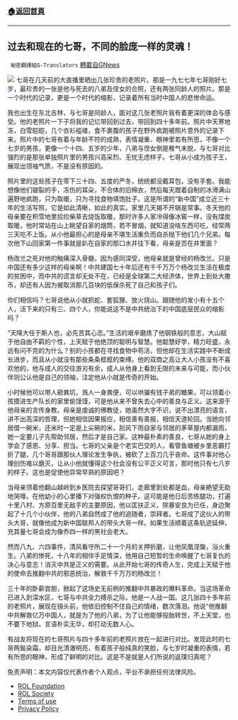 ###  [:house:返回首頁](https://github.com/ourhimalayas/txt)
---


## 过去和现在的七哥，不同的脸庞一样的灵魂！
` 秘密翻譯組G-Translators` [轉載自GNews](https://gnews.org/zh-hans/1898411/)

![](https://assets.gnews.org/wp-content/uploads/2022/01/Screenshot-2022-01-23-225848.jpg)
七哥在几天前的大直播里晒出几张珍贵的老照片。那是一九七七年七哥刚好七岁，最珍贵的一张是他与死去的八弟及侄女的合照，还有两张同龄人的照片。那是一个时代的记录，更是一个时代的缩影，记录着所有当时中国人的悲惨命运。

我也出生在东北吉林，与七哥是同龄人，面对这几张老照片我有着更深的体会与感受。他的老照片一下子将我的记忆带回到过去，带回到四十多年前。照片中天寒地冻，白雪皑皑，几个衣衫褴褛，食不裹腹的孩子在野外疯跑被照片意外的记录下来。照片中的七哥有着与年龄不符的成熟，表情凝重、眼神里若有所思，不像一个七岁的男孩，更像一个十四、五岁的少年，八弟与侄女倒是稚气未脱，与七哥对比强烈的是那张单独照片里的男孩兴高采烈、无忧无虑样子。七哥从小成为孩子王，展现出领袖气质，不是没有原因的。

照片里的这些孩子在零下三十四、五度的严冬，统统都没戴耳包，没有手套。我能想像他们皲裂的手，冻伤的耳朵，不合体的旧棉衣，然后每天蹬着自制的冰滑满山遍野地疯跑，只为取暖，只为寻找食物填饱肚子。这是所谓的“新中国”成立近三十年的生活写照，它是如此清晰，如此的真实。家里几天揭不开锅是常事。冬天他的母亲要在积雪地里拾捡柴草去烧饭取暖，那时许多人家冷得像冰窖一样，没有煤炭取暖，他时常站在山上眺望自家的烟筒，若不冒烟，就知道没啥东西可吃，经常两三天吃不上饭。从小他最担心的是母亲不堪生活重负而自杀抛下他们几个兄弟。每次他下山回家第一件事就是趴在自家的那口水井往下看，母亲是否在井里面？

杨改兰之死对他的触痛深入骨髓，因为感同深受，他母亲就是曾经的杨改兰。只是中国还有多少这样的母亲啊！中共建国七十年后还有千千万万个杨改兰生活在极度的贫困中，而中共的谎言却无处不在，已经是全球第二大经济体，世界上到处大撒币，却还有人因为被取消那几百块的低保杀死了自己和孩子们。

你们相信吗？七哥说他从小就抓蛇、套狐狸、放火烧山。跟随他的发小有十五个人，活下来的只有三、四个人，你能说这不是中共统治下的中国底层民众的缩影吗？

“天降大任于斯人也，必先苦其心志。”生活的艰辛磨炼了他钢铁般的意志，大山赋于他自由不羁的个性，上天赋于他绝顶的聪明与智慧。他聪慧好学，精力旺盛，永远有问不完的为什么？别的小孩都在寻找食物中苟活，但他却在生活实践中不断成长进步，而且从小就没有那些条条框框的束缚。他的双商之高让大人小孩没有不喜欢他的，他与成人的交往游刃有余，成人从他身上看到无限的未来与可能，而小伙伴则公认他是自己的领袖，注定他从小就是传奇的开始。

小时候他可以带人砸粪坑，溅人一身粪便，可以哄骗有钱子弟的糖果，可以领着小孩摸进生产队长的家里偷馍馍，可是他从来不曾失去心中的善良与正义。这来源于他母亲的言传身教。母亲是虔诚的佛教徒，她虽然大字不识，说不出漂亮的语言，讲不出高深的哲理，但她相信因果报应，相信善有善报，相信天道轮回。当她向邻居借一碗米，还米时一定是上尖碗的米，刮风下雨自家与邻居的茅草屋内都漏雨，她一定要儿子先帮助邻居，然后才是自己家。这种最朴素的善良，七哥从她的身上学会了感恩、分享、担当。七哥的父亲是个老实巴交的人，看管鱼塘被乡里恶霸打折了腿，几个哥哥跟那伙人理论发生争执，被砍了上百刀几乎丧命。这件事对他心理创伤难以磨灭，让从小他就懂得这个社会没有公平正义可言，那时他只有七八岁的样子。这也是促使他异常早熟的原因吧？

当母亲领着他翻山越岭到乡医院去探望哥哥们，走廊里到处都是血，母亲絶望无助地哭嚎，在他幼小的心里播下对强权仇恨的种子。这可能是他日后苦练腿功，打遍十里八村、方原百里无敌手的主要原因，他以匡扶正义，除暴安良为已任，身边聚起了十几个小伙伴，他的八弟自然成了他的追随者，崇拜者。七哥成了这伙人的带头大哥，就像他成为新中国联邦人的带头大哥一样。如果生活顺着这条轨迹延伸，充其量七哥会成为像乔四一样的黑社会老大。

然而八九、六四事件，清风看守所二十一个月的关押折磨，让他凤凰涅槃，浴火重生。八弟的惨死，十八年的相伴手足情深，他用自己短暂的生命唤醒了七哥复仇的决心与意志！消灭中共是正义的需要。从此开始七哥的传奇人生，完成上天赋于他的使命去推翻中共的邪恶统治，解救千千万万的杨改兰！

三十年的卧薪尝胆，掀起了这场史无前例的推翻中共暴政的爆料革命。当这场革命已进入到深水区，七哥与中共全力搏杀之际，他是一人战一国。这几张四十多年前的老照片，展现在镜头前，他依旧控制不住自己的情绪，数次落泪。他说“他推翻中共解救亿万中国人，就是为了他的八弟，为了让他能够投胎转世，不上天堂，也不要下地狱。言语朴实无华，却打动无数人心。

有战友将现在的七哥照片与四十多年前的老照片放在一起进行对比。发现此时的七哥两鬓染霜，却目光清澈明亮，有着孩子般纯真的笑脸，与七岁时凝重的表情，若有所思的眼神，形成了鲜明的对比。这是不是就是人们所说的返璞归真呢？

 

免责声明：本文内容仅代表作者个人观点，平台不承担任何法律风险。

- [ROL Foundation](https://rolfoundation.org/)
- [ROL Society](https://rolsociety.org/)
- [Terms of use](https://gnews.org/terms-of-use-3/)
- [Privacy Policy](https://gnews.org/privacy-policy/)
